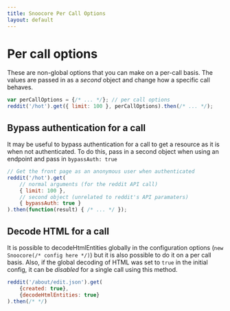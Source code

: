 ```yaml
---
title: Snoocore Per Call Options
layout: default
---
```


# Per call options

These are non-global options that you can make on a per-call basis. The values are passed in as a *second* object and change how a specific call behaves.

```javascript
var perCallOptions = {/* ... */}; // per call options
reddit('/hot').get({ limit: 100 }, perCallOptions).then(/* ... */);
```

## Bypass authentication for a call

It may be useful to bypass authentication for a call to get a resource as it is when not authenticated. To do this, pass in a second object when using an endpoint and pass in `bypassAuth: true`

```javascript
// Get the front page as an anonymous user when authenticated
reddit('/hot').get(
    // normal arguments (for the reddit API call)
    { limit: 100 }, 
    // second object (unrelated to reddit's API paramaters)
    { bypassAuth: true } 
).then(function(result) { /* ... */ });
```


## Decode HTML for a call

It is possible to decodeHtmlEntities globally in the configuration options (`new Snoocore(/* config here */)`) but it is also possible to do it on a per call basis. Also, if the global decoding of HTML was set to `true` in the initial config, it can be *disabled* for a single call using this method.

```javascript
reddit('/about/edit.json').get(
    {created: true},
	{decodeHtmlEntities: true}
).then(/* */)
```

